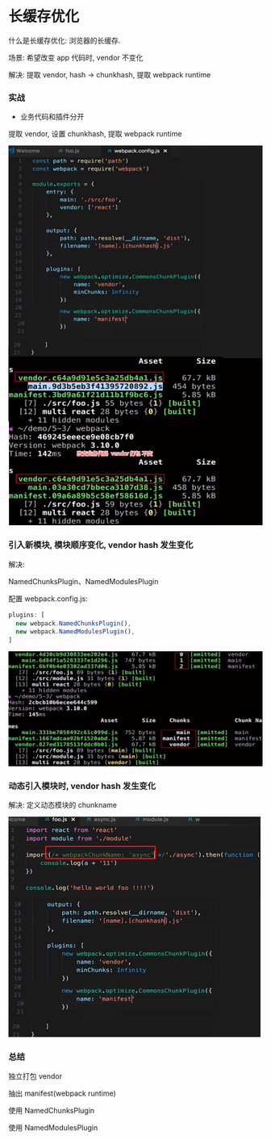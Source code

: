 # 长缓存优化

什么是长缓存优化: 浏览器的长缓存.

场景: 希望改变 app 代码时, vendor 不变化

解决: 提取 vendor, hash -> chunkhash, 提取 webpack runtime

### 实战

- 业务代码和插件分开

提取 vendor, 设置 chunkhash, 提取 webpack runtime

![](./media/54.png)

### 引入新模块, 模块顺序变化, vendor hash 发生变化

解决:

NamedChunksPlugin、NamedModulesPlugin

配置 webpack.config.js:

```js
plugins: [
  new webpack.NamedChunksPlugin(),
  new webpack.NamedModulesPlugin(),
]
```

![](./media/55.png)

### 动态引入模块时, vendor hash 发生变化

解决: 定义动态模块的 chunkname

![](./media/56.png)

### 总结

独立打包 vendor

抽出 manifest(webpack runtime)

使用 NamedChunksPlugin

使用 NamedModulesPlugin